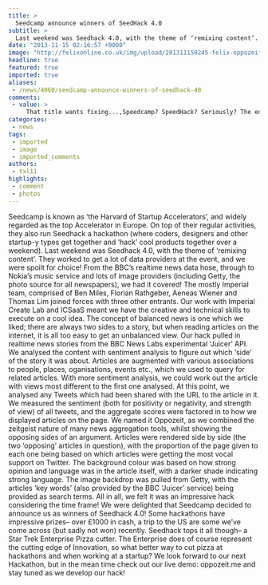 ```yaml
---
title: >
  Seedcamp announce winners of SeedHack 4.0
subtitle: >
  Last weekend was Seedhack 4.0, with the theme of ‘remixing content’.
date: "2013-11-15 02:16:57 +0000"
image: "http://felixonline.co.uk/img/upload/201311150245-felix-oppozeit.png"
headline: true
featured: true
imported: true
aliases:
 - /news/4060/seedcamp-announce-winners-of-seedhack-40
comments:
 - value: >
     That title wants fixing...,Speedcamp? SpeedHack? Seriously? The editor must have been on speed...
categories:
 - news
tags:
 - imported
 - image
 - imported_comments
authors:
 - txl11
highlights:
 - comment
 - photos
---
```


Seedcamp is known as ‘the Harvard of Startup Accelerators’, and widely regarded as the top Accelerator in Europe. On top of their regular activities, they also run Seedhack a hackathon (where coders, designers and other startup-y types get together and ‘hack’ cool products together over a weekend). Last weekend was Seedhack 4.0, with the theme of ‘remixing content’. They worked to get a lot of data providers at the event, and we were spoilt for choice! From the BBC’s realtime news data hose, through to Nokia’s music service and lots of image providers (including Getty, the photo source for all newspapers), we had it covered!
 The mostly Imperial team, comprised of Ben Miles, Florian Rathgeber, Aeneas Wiener and Thomas Lim joined forces with three other entrants. Our work with Imperial Create Lab and ICSaaS meant we have the creative and technical skills to execute on a cool idea. The concept of balanced news is one which we liked; there are always two sides to a story, but when reading articles on the internet, it is all too easy to get an unbalanced view.
 Our hack pulled in realtime news stories from the BBC News Labs experimental ‘Juicer’ API. We analysed the content with sentiment analysis to figure out which ‘side’ of the story it was about. Articles are augmented with various associations to people, places, oganisations, events etc., which we used to query for related articles. With more sentiment analysis, we could work out the article with views most different to the first one analysed. At this point, we analysed any Tweets which had been shared with the URL to the article in it. We measured the sentiment (both for positivity or negativity, and strength of view) of all tweets, and the aggregate scores were factored in to how we displayed articles on the page. We named it Oppozeit, as we combined the zeitgeist nature of many news aggregation tools, whilst showing the opposing sides of an argument.
 Articles were rendered side by side (the two ‘opposing’ articles in question), with the proportion of the page given to each one being based on which articles were getting the most vocal support on Twitter. The background colour was based on how strong opinion and language was in the article itself, with a darker shade indicating strong language. The image backdrop was pulled from Getty, with the articles ‘key words’ (also provided by the BBC ‘Juicer’ service) being provided as search terms.
 All in all, we felt it was an impressive hack considering the time frame! We were delighted that Seedcamp decided to announce us as winners of Seedhack 4.0! Some hackathons have impressive prizes– over £1000 in cash, a trip to the US are some we’ve come across (but sadly not won) recently. Seedhack tops it all though– a Star Trek Enterprise Pizza cutter. The Enterprise does of course represent the cutting edge of Innovation, so what better way to cut pizza at hackathons and when working at a startup? We look forward to our next Hackathon, but in the mean time check out our live demo: oppozeit.me and stay tuned as we develop our hack!
